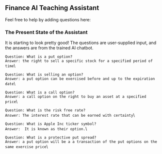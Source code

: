 ## Finance AI Teaching Assistant

Feel free to help by adding questions here: 

### The Present State of the Assistant

It is starting to look pretty good!  The questions are user-supplied input, and the answers are from the trained AI chatbot.

```Question: What is a put option?```\
```Answer: the right to sell a specific stock for a specified period of time```\

```Question: What is selling an option?```\
```Answer: a put option can be exercised before and up to the expiration date```\

```Question: What is a call option?```\
```Answer: a call option on the right to buy an asset at a specified price```\

```Question: What is the risk free rate?```\
```Answer: The interest rate that can be earned with certainty```\

```Question: What is Apple Inc ticker symbol?```\
```Answer:  It is known as their option.```\

```Question: What is a protective put spread?```\
```Answer: a put option will be a a transaction of the put options on the same exercise price```\
